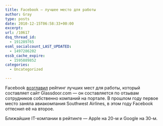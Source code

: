 ```yaml
---
title: Facebook — лучшее место для работы
author: Gray
type: posts
date: 2010-12-15T06:58:33+00:00
excerpt:
url: /10617
dsq_thread_id:
  - 191289765
esml_socialcount_LAST_UPDATED:
  - 1497286202
essb_cache_expire:
  - 1595889852
categories:
  - Uncategorized

---
```








Facebook <a href="http://www.glassdoor.com/Best-Places-to-Work-LST_KQ0,19.htm" target="_blank">возглавил</a> рейтинг лучших мест для работы, который составляет сайт Glassdoor.com — он составляется по отзывам сотрудников собственно компаний на портале. В прошлом году первое место заняла авиакомпания Southwest Airlines, в этом году Facebook оттеснил её на второе.

Ближайшие IT-компании в рейтинге — Apple на 20-м и Google на 30-м.